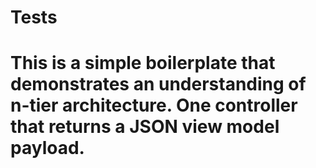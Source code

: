 # Tests
# This is a simple boilerplate that demonstrates an understanding of n-tier architecture. One controller that returns a JSON view model payload.
